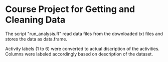 # Course Project for Getting and Cleaning Data

The script "run_analysis.R" read data files from the downloaded txt files and stores the data as data.frame. 

Activity labels (1 to 6) were converted to actual discription of the activities. Columns were labeled accordingly based on description of the dataset.


